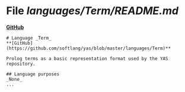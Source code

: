 # File _languages/Term/README.md_
**[GitHub](https://github.com/softlang/yas/blob/master/languages/Term/README.md)**
```
# Language _Term_
**[GitHub](https://github.com/softlang/yas/blob/master/languages/Term)**

Prolog terms as a basic representation format used by the YAS repository.

## Language purposes
_None_
...
```
